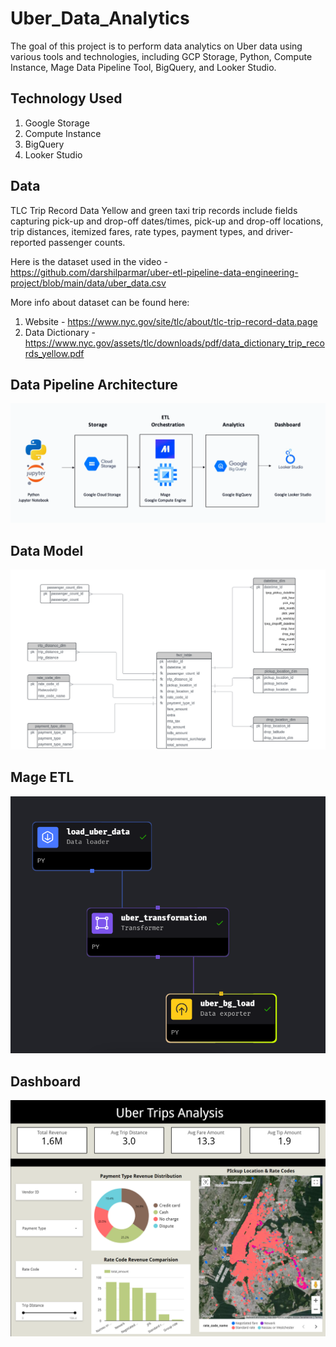 # Uber_Data_Analytics
The goal of this project is to perform data analytics on Uber data using various tools and technologies, including GCP Storage, Python, Compute Instance, Mage Data Pipeline Tool, BigQuery, and Looker Studio.

## Technology Used
1. Google Storage
2. Compute Instance
3. BigQuery
4. Looker Studio

## Data
TLC Trip Record Data
Yellow and green taxi trip records include fields capturing pick-up and drop-off dates/times, pick-up and drop-off locations, trip distances, itemized fares, rate types, payment types, and driver-reported passenger counts. 

Here is the dataset used in the video - https://github.com/darshilparmar/uber-etl-pipeline-data-engineering-project/blob/main/data/uber_data.csv

More info about dataset can be found here:
1. Website - https://www.nyc.gov/site/tlc/about/tlc-trip-record-data.page
2. Data Dictionary - https://www.nyc.gov/assets/tlc/downloads/pdf/data_dictionary_trip_records_yellow.pdf

## Data Pipeline Architecture
![Architecture](https://github.com/mansoorali1/Uber_Data_Analytics/blob/main/images/ETL%20pipeline.png)


## Data Model
![DataModel](https://github.com/mansoorali1/Uber_Data_Analytics/blob/main/images/datamodel.png)

## Mage ETL
![Mage_ETL](https://github.com/mansoorali1/Uber_Data_Analytics/blob/main/images/mage%20etl.png)

## Dashboard
![Dashboard](https://github.com/mansoorali1/Uber_Data_Analytics/blob/main/images/dashboard.png)
